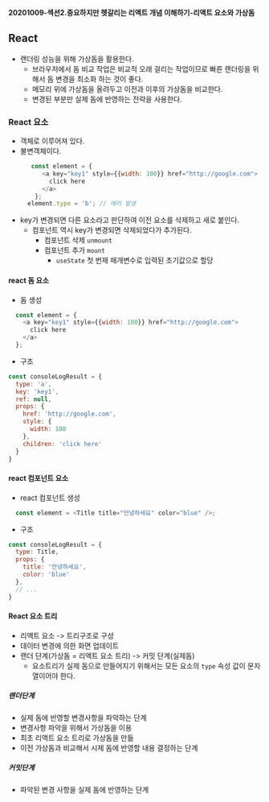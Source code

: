 **20201009-섹션2.중요하지만 헷갈리는 리액트 개념 이해하기-리액트 요소와 가상돔**

## React
- 랜더링 성능을 위해 가상돔을 활용한다. 
  - 브라우저에서 돔 비교 작업은 비교적 오래 걸리는 작업이므로 빠른 랜더링을 위해서 돔 변경을 최소화 하는 것이 좋다.
  - 메모리 위에 가상돔을 올려두고 이전과 이후의 가상돔을 비교한다.
  - 변경된 부분만 실제 돔에 반영하는 전략을 사용한다.
### React 요소
- 객체로 이루어져 있다.
- 불변객체이다.
  ``` javascript
     const element = {
        <a key="key1" style={{width: 100}} href="http://google.com">
          click here
        </a>
      };
    element.type = 'b'; // 에러 발생
  ```
- key가 변경되면 다른 요소라고 판단하여 이전 요소를 삭제하고 새로 붙인다.
  - 컴포넌트 역시 key가 변경되면 삭제되었다가 추가된다.
    - 컴포넌트 삭제 `unmount`
    - 컴포넌트 추가 `mount`
      - `useState` 첫 번재 매개변수로 입력된 초기값으로 할당
#### react 돔 요소
- 돔 생성
``` javascript
  const element = {
    <a key="key1" style={{width: 100}} href="http://google.com">
      click here
    </a>
  };
```
- 구조
``` javascript
const consoleLogResult = {
  type: 'a',
  key: 'key1',
  ref: null,
  props: {
    href: 'http://google.com',
    style: {
      width: 100
    },
    children: 'click here'
  }
}
```
#### react 컴포넌트 요소
- react 컴포넌트 생성
``` javascript
  const element = <Title title="안녕하세요" color="blue" />;
```
- 구조
``` javascript
const consoleLogResult = {
  type: Title,
  props: {
    title: '안녕하세요',
    color: 'blue'
  },
  // ...
}
```

#### React 요소 트리
- 리액트 요소 -> 트리구조로 구성
- 데이터 변경에 의한 화면 업데이트
- 랜더 단계(가상돔 = 리액트 요소 트리) -> 커밋 단계(실제돔)
  - 요소트리가 실제 돔으로 만들어지기 위해서는 모든 요소의 `type` 속성 값이 문자열이어야 한다.

##### 랜더단계
- 실제 돔에 반영할 변경사항을 파악하는 단계
- 변경사항 파악을 위해서 가상돔을 이용
- 최초 리액트 요소 트리로 가상돔을 만듦
- 이전 가상돔과 비교해서 시제 돔에 반영할 내용 결정하는 단계
  
##### 커밋단계
- 파악된 변경 사항을 실제 돔에 반영하는 단계

